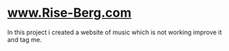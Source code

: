 # www.Rise-Berg.com

In this project i created a website of music which is not working improve it and tag me.

